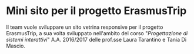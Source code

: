 # Mini sito per il progetto ErasmusTrip

Il team vuole sviluppare un sito vetrina responsive per il progetto ErasmusTrip, a sua volta sviluppato nell'ambito del corso "_Progettazione di sistemi interattivi_" A.A. 2016/2017 delle prof.sse Laura Tarantino e Tania Di Mascio. 
